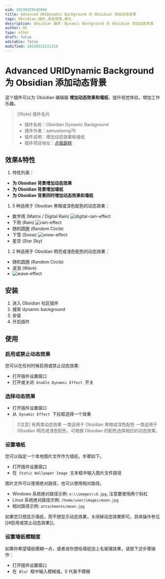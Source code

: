 ```yaml
---
uid: 20230329145808
title: Advanced URIDynamic Background 为 Obsidian 添加动态背景
tags: Obsidian,插件,动态背景,美化
description: Obsidian 插件：Dynamic Background 为 Obsidian 添加动态背景
author: OS
type: other
draft: false
editable: false
modified: 20230515231216
---
```


# Advanced URIDynamic Background 为 Obsidian 添加动态背景

这个插件可以为 Obsidian 编辑器 **增加动态效果和墙纸**，提升视觉体验，增加工作乐趣。

> [!Note] 插件名片
> - 插件名称：Obsidian Dynamic Background
> - 插件作者：samuelsong70
> - 插件说明：增加动态效果和墙纸
> - 插件项目地址：[点我跳转](https://github.com/samuelsong70/obsidian-dynamic-background/)

## 效果&特性

1. 特性列表：

- **为 Obsidian 背景增加动态效果**
- **为 Obsidian 背景增加墙纸**
- **为 Obsidian 背景同时增加动态效果和墙纸**

1. 5 种适用于 Obsidian 黑暗或深色配色的动态效果：

- 数字雨 (Matrix / Digital Rain)
    ![digital-rain-effect](https://cdn.pkmer.cn/images/7261c1cdea0daa7bc4af0f307bfb44db_MD5.gif!pkmer)
- 下雨 (Rain)
    ![rain-effect](https://cdn.pkmer.cn/images/7533d94e782e150e4418be1ff0cebdb4_MD5.gif!pkmer)
- 随机圆圈 (Random Circle)
- 下雪 (Snow)
    ![snow-effect](https://cdn.pkmer.cn/images/49be7a17e01b64bae07e734b32aa41a4_MD5.gif!pkmer)
- 星空 (Star Sky)

1. 2 种适用于 Obsidian 明亮或浅色配色的动态效果：

- 随机圆圈 (Random Circle)
- 波浪 (Wave)
- ![wave-effect](https://cdn.pkmer.cn/images/c1f729a05561bae61810620cbd8df841_MD5.gif!pkmer)

## 安装

1. 进入 Obsidian 社区插件
2. 搜索 dynamic background
3. 安装
4. 开启插件

## 使用

### 启用或禁止动态效果

您可以在任何时候启用或禁止动态效果:

- 打开插件设置窗口
- 打开或关闭  `Enable Dynamic Effect`  开关

### 选择动态效果

- 打开插件设置窗口
- 从  `Dynamic Effect`  下拉框选择一个效果

> [!注意]
> 有两类动态效果
> 一类适用于 Obsidian 黑暗或深色配色
> 一类适用于 Obsidian 明亮或浅色配色，可根据 Obsidian 的配色选择相应的动态效果。

### 设置墙纸

您可以指定一个本地图片文件作为墙纸，步骤如下。

- 打开插件设置窗口
- 在  `Static Wallpaper Image`  文本框中输入图片文件路径

图片文件可以使用绝对路径，也可以使用相对路径。

- Windows 系统绝对路径示例: `e:\\images\\d.jpg`, 注意要使用两个斜杠
- Linux 系统绝对路径示例: `/home/user/images/moon.jpg`
- 相对路径示例: `attachments/moon.jpg`

如果您只想显示墙纸，而不想显示动态效果，关闭掉动态效果即可。具体操作参见 [[#启用或禁止动态效果]]。

### 设置墙纸模糊度

如果你希望墙纸模糊一点，或者说你想给墙纸加上毛玻璃效果，请按下述步骤操作：

- 打开插件设置窗口
- 在  `Blur`  框中输入模糊值，0 代表不模糊
